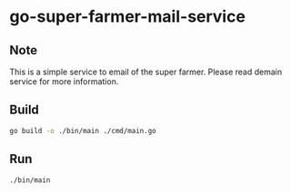# go-super-farmer-mail-service

## Note

This is a simple service to email of the super farmer.
Please read demain service for more information.

## Build

```bash
go build -o ./bin/main ./cmd/main.go
```

## Run

```bash
./bin/main
```
